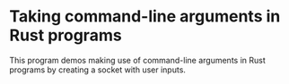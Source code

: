 # Taking command-line arguments in Rust programs

This program demos making use of command-line arguments in Rust programs by
creating a socket with user inputs.

